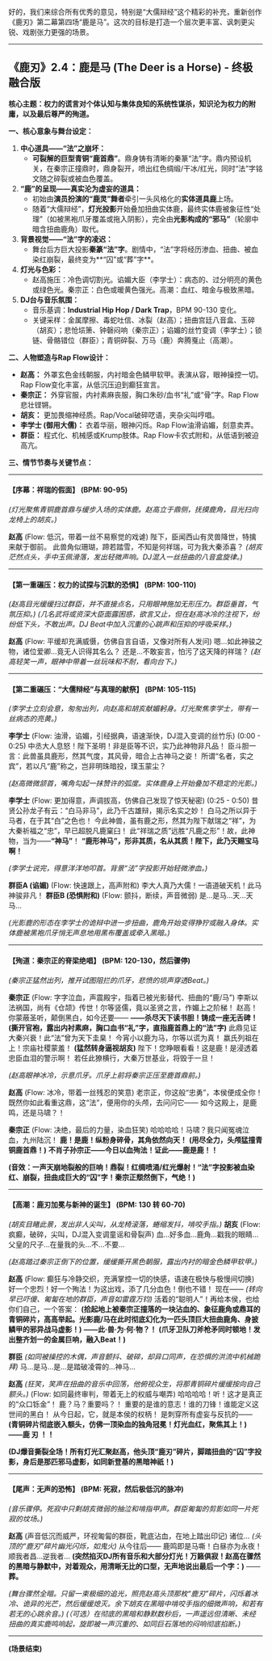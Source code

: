 好的，我们来综合所有优秀的意见，特别是“大儒辩经”这个精彩的补充，重新创作《鹿刃》第二幕第四场“鹿是马”。这次的目标是打造一个层次更丰富、讽刺更尖锐、戏剧张力更强的场景。

---

## **《鹿刃》2.4：鹿是马 (The Deer is a Horse) - 终极融合版**

**核心主题：权力的谎言对个体认知与集体良知的系统性谋杀，知识沦为权力的附庸，以及最后尊严的殉道。**

**一、核心意象与舞台设定：**

1.  **中心道具——“法”之崩坏：**
    *   **可裂解的巨型青铜“鹿首鼎”**。鼎身铸有清晰的秦篆“法”字。鼎内预设机关，在秦宗正撞鼎时，鼎身裂开，喷出红色绸缎/干冰/红光，同时“法”字铭文随之碎裂或被血色覆盖。
2.  **“鹿”的呈现——真实沦为虚妄的道具：**
    *   初始由**演员扮演的“鹿灵”舞者**牵引一头风格化的**实体道具鹿**上场。
    *   随着“大儒辩经”，**灯光投影**开始叠加扭曲实体鹿，最终实体鹿被象征性“处理”（如被黑袍爪牙覆盖或拖入阴影），完全由**光影构成的“邪马”**（轮廓中暗含扭曲鹿角）取代。
3.  **背景视觉——“法”字的凌迟：**
    *   舞台后方巨大投影**秦篆“法”字**。剧情中，“法”字将经历渗血、扭曲、被血染红崩裂，最终变为**“囚”或“葬”字**。
4.  **灯光与色彩：**
    *   赵高施压：冷色调切割光。谄媚大臣（李学士）：病态的、过分明亮的黄色或绿色光。秦宗正：白色或暖黄色强光。高潮：血红、暗金与极致黑暗。
5.  **DJ台与音乐氛围：**
    *   音乐基调：**Industrial Hip Hop / Dark Trap**，BPM 90-130 变化。
    *   关键采样：金属摩擦、毒蛇吐信、冰裂（赵高）；扭曲宫廷八音盒、玉碎（胡亥）；悲怆埙箫、钟磬闷响（秦宗正）；谄媚的丝竹变调（李学士）；锁链、骨骼错位（群臣）；青铜碎裂、万马（鹿）奔腾戛止（高潮）。

**二、人物塑造与Rap Flow设计：**

*   **赵高：** 外罩玄色金线朝服，内衬暗金色鳞甲软甲。表演从容，眼神操控一切。Rap Flow变化丰富，从低沉压迫到癫狂宣言。
*   **秦宗正：** 外穿官服，内衬素麻丧服，胸口朱砂/血书“礼”或“骨”字。Rap Flow悲壮铿锵。
*   **胡亥：** 更加畏缩神经质。Rap/Vocal破碎呓语，夹杂尖叫哼唱。
*   **李学士 (御用大儒)：** 衣着华丽，眼神闪烁。Rap Flow油滑谄媚，刻意卖弄。
*   **群臣：** 程式化、机械感或Krump肢体。Rap Flow卡农式附和，从低语到被迫高亢。

**三、情节节奏与关键节点：**

---

#### **【序幕：祥瑞的假面】 (BPM: 90-95)**
*(灯光聚焦青铜鹿首鼎与缓步入场的实体鹿。赵高立于鼎侧，抚摸鹿角，目光扫向龙椅上的胡亥。)*

**赵高**
(Flow: 低沉，带着一丝不易察觉的戏谑)
陛下，臣闻西山有灵兽降世，特擒来献于御前。
此兽角似珊瑚，蹄若踏雪，不知是何祥瑞，可为我大秦添喜？
*(胡亥茫然点头，手中玉佩滑落，发出轻微声响。DJ混入一丝扭曲的八音盒旋律。)*

---

#### **【第一重碾压：权力的试探与沉默的恐惧】 (BPM: 100-110)**
*(赵高目光缓缓扫过群臣，并不直接点名，只用眼神施加无形压力。群臣垂首，气氛压抑。)*
*(几名武将或资深大臣面露困惑，欲言又止，但在赵高冰冷的注视下，纷纷低下头，不敢出声。DJ Beat中加入沉重的心跳声和压抑的呼吸采样。)*

**赵高**
(Flow: 平缓却充满威慑，仿佛自言自语，又像对所有人发问)
嗯…如此神骏之物，诸位爱卿…竟无人识得其名么？
还是…不敢妄言，怕污了这天降的祥瑞？
*(赵高轻笑一声，眼神中带着一丝玩味和不耐，看向台下。)*

---

#### **【第二重碾压：“大儒辩经”与真理的献祭】 (BPM: 105-115)**
*(李学士立刻会意，匆匆出列，向赵高和胡亥献媚躬身。灯光聚焦李学士，带有一丝病态的亮黄。)*

**李学士**
(Flow: 油滑，谄媚，引经据典，语速渐快，DJ混入变调的丝竹乐)
(0:00 - 0:25)
中丞大人息怒！陛下圣明！非是臣等不识，实乃此神物非凡品！
臣斗胆一言：此兽虽具鹿形，然其气度，其风骨，暗合上古神马之姿！
所谓“名者，实之宾”，若以凡“鹿”称之，岂非明珠暗投，璞玉蒙尘？

*(赵高微微颔首，嘴角勾起一抹赞许的弧度。实体鹿身上开始叠加不稳定的光影。)*

**李学士**
(Flow: 更加得意，声调拔高，仿佛自己发现了惊天秘密)
(0:25 - 0:50)
昔贤公孙龙子有云：“白马非马”，此乃千古雄辩，揭示名实之妙！
白马之所以异于马者，在于其“白”之色也！
今此神兽，虽有鹿之形，然其为陛下献瑞之“祥”，为大秦祈福之“忠”，早已超脱凡鹿窠臼！
此“祥瑞之质”远胜“凡鹿之形”！故，此神物，当为——**“神马”**！
**“鹿形神马”，形非其质，名从其质！陛下，此乃天赐宝马啊！**

*(李学士说完，得意洋洋地叩首。背景“法”字投影开始轻微渗血。)*

**群臣A (谄媚)**
(Flow: 快速跟上，高声附和)
李大人真乃大儒！一语道破天机！此马神骏非凡！
**群臣B (恐惧附和)**
(Flow: 颤抖，断续，声音微弱)
是…是马…天…天马…

*(光影鹿的形态在李学士的诡辩中进一步扭曲，鹿角开始变得狰狞或融入身体。实体鹿被黑袍爪牙悄无声息地用黑布覆盖或牵入黑暗。)*

---

#### **【殉道：秦宗正的脊梁绝唱】 (BPM: 120-130，然后骤停)**
*(秦宗正猛然出列，推开试图阻拦的爪牙，悲愤的埙声穿透Beat。)*

**秦宗正**
(Flow: 字字泣血，声震殿宇，指着已被光影替代、扭曲的“鹿/马”)
李斯以法祸国，尚有《仓颉》传世！尔等竖儒，竟以圣贤之言，作媚上之阶梯！
赵高！你蒙蔽圣听，颠倒黑白，如今还要——
**——杀尽天下读书胆！铸成一座无舌碑！**
**(撕开官袍，露出内衬素麻，胸口血书“礼”字，直指鹿首鼎上的“法”字)**
此鼎见证大秦兴衰！此“法”曾为天下圭臬！
今宵小以鹿为马，尔等以谎为真！
嬴氏列祖在上！宗庙社稷蒙羞！
**(猛然转身逼视胡亥)**
陛下！您睁眼看看！这是鹿！是浸透着忠臣血泪的警示啊！
若任此獠横行，大秦万世基业，将毁于一旦！

*(赵高眼神冰冷，示意爪牙。爪牙上前将秦宗正压至鹿首鼎前。)*

**赵高**
(Flow: 冰冷，带着一丝残忍的笑意)
老宗正，你这般“忠勇”，本侯便成全你！
既然你如此看重这鼎，这“法”，便用你的头颅，去问问它——
如今这殿上，是鹿鸣，还是马啸？！

**秦宗正**
(Flow: 决绝，最后的力量，染血狂笑)
哈哈哈哈！马啸？我只闻冤魂泣血，九州陆沉！
**鹿！是鹿！纵粉身碎骨，其角依然向天！**
**(用尽全力，头颅猛撞青铜鹿首鼎！)**
**不肖子孙宗正——今日以血殉法！证此——鹿是鹿！！**

**(音效：一声天崩地裂般的巨响！鼎裂！红绸喷涌/红光爆射！“法”字投影被血染红、崩裂，扭曲成巨大的“囚”字！秦宗正颓然倒下，气绝！)**

---

#### **【高潮：鹿刃加冕与新神的诞生】 (BPM: 130 转 60-70)**
*(胡亥目睹此景，发出非人尖叫，从龙椅滚落，蜷缩发抖，啃咬手指。)*
**胡亥**
(Flow: 疯癫，破碎，尖叫，DJ混入变调童谣和骨裂声)
血…好多血…鹿角…戳我的眼睛…父皇的尺子…在量我的头…不…不要…

*(赵高踏过秦宗正倒下的位置，缓缓撕开黑色朝服，露出内衬的暗金色鳞甲软甲。)*

**赵高**
(Flow: 癫狂与冷静交织，充满掌控一切的快感，语速在极快与极慢间切换)
好一个忠烈！好一个殉法！为这出戏，添了几分血色！倒也不错！
现在——
*(转向早已吓傻、匍匐在地的群臣，声音如雷霆万钧)*
活着的“聪明人”！再给本侯，也给你们自己，一个答案：
**(拾起地上被秦宗正撞落的一块沾血的、象征鹿角或鼎耳的青铜碎片，高高举起。光影鹿/马在此时彻底幻化为一匹头顶巨大扭曲鹿角、身披鳞甲的邪异战马虚影！)**
**——此·兽·为·何·物？！**
**(爪牙卫队刀斧枪矛同时顿地！发出整齐划一的金属巨响，融入Beat！)**

**群臣**
*(如同被操控的木偶，声音颤抖、破碎，却异口同声，在恐惧的洪流中机械跪拜)*
马…是马…是…是踏破凌霄的…神马…

**赵高**
*(狂笑，笑声在扭曲的音乐中回荡，他俯视众生，将那青铜碎片缓缓按向自己额头。)*
(Flow: 如同最终审判，带着无上的权威与嘲弄)
哈哈哈哈！听！这才是真正的“众口铄金”！
鹿？马？重要吗？！
重要的是谁的意志！谁的刀锋！谁能定义这世间的黑白！
从今日起，它，就是本侯的权柄！
是刺穿所有虚妄与反抗的——
**(青铜碎片彻底嵌入额头，仿佛一顶染血的独角冠冕！灯光血红，聚焦其上！)**
**——鹿 刃 ！！**

**(DJ爆音撕裂全场！所有灯光汇聚赵高，他头顶“鹿刃”碎片，脚踏扭曲的“囚”字投影，身后是那匹邪马虚影，如同新登基的黑暗神祇！)**

---

#### **【尾声：无声的恐怖】 (BPM: 死寂，然后极低沉的脉冲)**
*(音乐骤停。死寂中只剩胡亥微弱的抽泣和啃指甲声。群臣匍匐的剪影如同一片死寂的坟场。)*

**赵高**
(声音低沉而威严，环视匍匐的群臣，靴底沾血，在地上踏出印记)
诸位…
*(头顶的“鹿刃”碎片幽光闪烁，如鬼火)*
从今往后——
鹿鸣即是马嘶！白昼亦为永夜！
顺我者昌…逆我者…
**(突然掐灭DJ所有音乐和大部分灯光！万籁俱寂！赵高在骤然的黑暗与静默中，对着观众，用清晰无比的口型，无声地说出最后一个字：)**
——**葬。**

*(舞台骤然全暗。只留一束极细的追光，照亮赵高头顶那枚“鹿刃”碎片，闪烁着冰冷、诡异的光芒，然后缓缓熄灭。余下胡亥在黑暗中啃咬手指的细微声响，和若有若无的心跳余音。)*
*(（可选）在彻底的黑暗和静默数秒后，一声遥远但清晰、未经扭曲的真实鹿鸣响起，旋即被一声沉重的、如同巨石落地的闷响彻底掐断。)*

---
**(场景结束)**